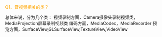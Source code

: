 <font color='orange'>Q1、音视频相关的类？</font>

总体来说，分为几个类：
视频录制方面，Camera摄像头录制视频类，MediaProjection屏幕录制视频类
编码方面，MediaCodec，MediaRecorder
预览方面，SurfaceView,GLSurfaceView,TextureView,VideoView